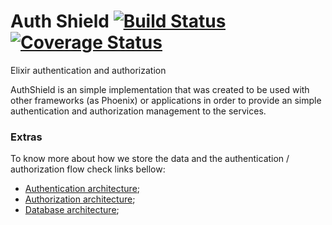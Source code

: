 # Auth Shield [![Build Status](https://travis-ci.com/lcpojr/auth_shield.svg?branch=master)](https://travis-ci.com/lcpojr/auth_shield) [![Coverage Status](https://coveralls.io/repos/github/lcpojr/auth_shield/badge.svg?branch=master)](https://coveralls.io/github/lcpojr/auth_shield?branch=master)

Elixir authentication and authorization

AuthShield is an simple implementation that was created to be used with other frameworks (as Phoenix) or applications in order to provide an simple authentication and authorization management to the services.

### Extras

To know more about how we store the data and the authentication / authorization flow check links bellow:

- [Authentication architecture](https://github.com/lcpojr/auth_shield/blob/master/docs/authentication.md);
- [Authorization architecture](https://github.com/lcpojr/auth_shield/blob/master/docs/authorization.md);
- [Database architecture](https://github.com/lcpojr/auth_shield/blob/master/docs/database.md);
